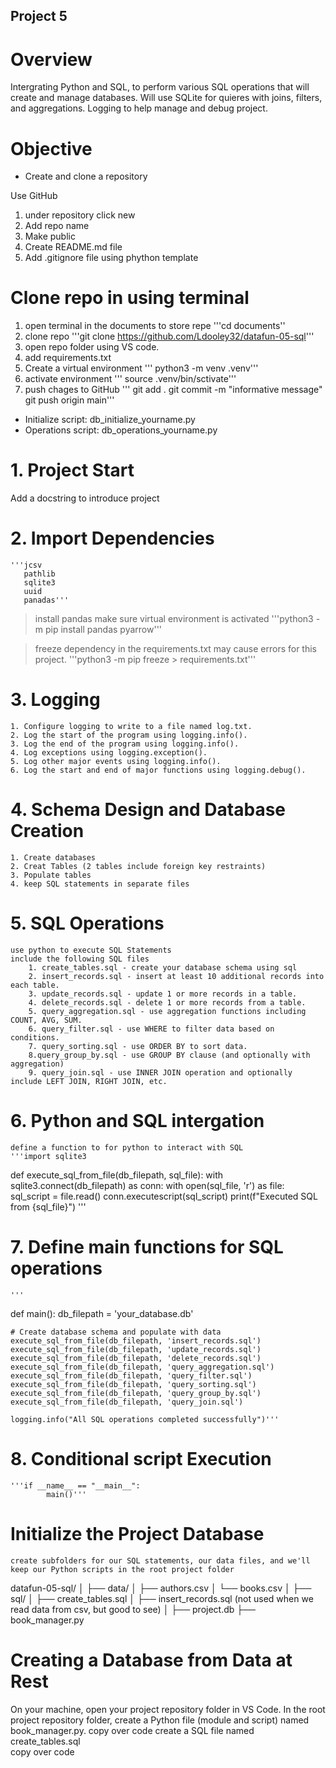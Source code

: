 ## Project 5
 
# Overview 

Intergrating Python and SQL, to perform various SQL operations that will create and manage databases. Will use SQLite for quieres with joins, filters, and aggregations. Logging to help manage and debug project. 

# Objective

- Create and clone a repository

Use GitHub 
1. under repository click new
2. Add repo name
3. Make public 
4. Create README.md file 
5. Add .gitignore file using phython template

# Clone repo in using terminal 
1. open terminal in the documents to store repe
    '''cd documents''
2. clone repo 
    '''git clone https://github.com/Ldooley32/datafun-05-sql'''
3. open repo folder using VS code.
4. add requirements.txt
5. Create a virtual environment
    ''' python3 -m venv .venv'''
6. activate environment
    ''' source .venv/bin/sctivate'''
7. push chages to GitHub
    ''' git add .
        git commit -m "informative message"
        git push origin main'''

- Initialize script: db_initialize_yourname.py
- Operations script: db_operations_yourname.py

# 1. Project Start

Add a docstring to introduce project

# 2. Import Dependencies 
    '''jcsv
       pathlib
       sqlite3
       uuid
       panadas'''
>install pandas make sure virtual environment is activated
    '''python3 -m pip install pandas pyarrow'''

> freeze dependency in the requirements.txt may cause errors for this project.
    '''python3 -m pip freeze > requirements.txt'''

# 3. Logging
    1. Configure logging to write to a file named log.txt.
    2. Log the start of the program using logging.info().
    3. Log the end of the program using logging.info().
    4. Log exceptions using logging.exception().
    5. Log other major events using logging.info().
    6. Log the start and end of major functions using logging.debug().

# 4. Schema Design and Database Creation
    1. Create databases 
    2. Creat Tables (2 tables include foreign key restraints)
    3. Populate tables 
    4. keep SQL statements in separate files

# 5. SQL Operations 
    use python to execute SQL Statements
    include the following SQL files 
        1. create_tables.sql - create your database schema using sql
        2. insert_records.sql - insert at least 10 additional records into each table.
        3. update_records.sql - update 1 or more records in a table.
        4. delete_records.sql - delete 1 or more records from a table.
        5. query_aggregation.sql - use aggregation functions including COUNT, AVG, SUM.
        6. query_filter.sql - use WHERE to filter data based on conditions.
        7. query_sorting.sql - use ORDER BY to sort data.
        8.query_group_by.sql - use GROUP BY clause (and optionally with aggregation)
        9. query_join.sql - use INNER JOIN operation and optionally include LEFT JOIN, RIGHT JOIN, etc.

# 6. Python and SQL intergation 
    define a function to for python to interact with SQL 
    '''import sqlite3

def execute_sql_from_file(db_filepath, sql_file):
    with sqlite3.connect(db_filepath) as conn:
        with open(sql_file, 'r') as file:
            sql_script = file.read()
        conn.executescript(sql_script)
        print(f"Executed SQL from {sql_file}") '''

# 7. Define main functions for SQL operations 
    '''
def main():
    db_filepath = 'your_database.db'

    # Create database schema and populate with data
    execute_sql_from_file(db_filepath, 'insert_records.sql')
    execute_sql_from_file(db_filepath, 'update_records.sql')
    execute_sql_from_file(db_filepath, 'delete_records.sql')
    execute_sql_from_file(db_filepath, 'query_aggregation.sql')
    execute_sql_from_file(db_filepath, 'query_filter.sql')
    execute_sql_from_file(db_filepath, 'query_sorting.sql')
    execute_sql_from_file(db_filepath, 'query_group_by.sql')
    execute_sql_from_file(db_filepath, 'query_join.sql')

    logging.info("All SQL operations completed successfully")'''


# 8. Conditional script Execution 
    '''if __name__ == "__main__":
            main()'''





# Initialize the Project Database
    create subfolders for our SQL statements, our data files, and we'll keep our Python scripts in the root project folder
datafun-05-sql/
│
├── data/
│   ├── authors.csv
│   └── books.csv
│
├── sql/
│   ├── create_tables.sql
│   ├── insert_records.sql (not used when we read data from csv, but good to see)
│
├── project.db
├── book_manager.py

# Creating a Database from Data at Rest
On your machine, open your project repository folder in VS Code. In the root project repository folder, create a Python file (module and script) named book_manager.py. 
    copy over code
create a SQL file named create_tables.sql    
    copy over code
